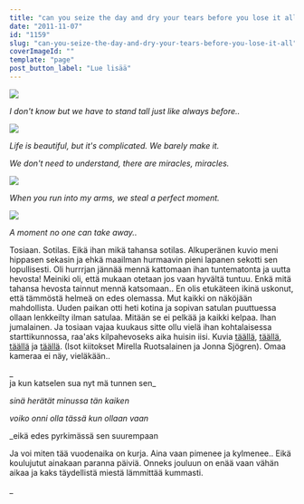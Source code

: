 ```yaml
---
title: "can you seize the day and dry your tears before you lose it all?"
date: "2011-11-07"
id: "1159"
slug: "can-you-seize-the-day-and-dry-your-tears-before-you-lose-it-all"
coverImageId: ""
template: "page"
post_button_label: "Lue lisää"
---
```


[![](/images/a3.png)](http://1.bp.blogspot.com/-3_R61LiF1mA/Trb3D3nVeiI/AAAAAAAAAH8/nmlv3O_2PfA/s1600/a3.png)

  

_I don't know but we have to stand tall just like always before.._

  

[![](/images/a1.png)](http://1.bp.blogspot.com/-okm92fNyq4o/Trb3AVVTbVI/AAAAAAAAAHs/GmlEC1MVufI/s1600/a1.png)

  

_Life is beautiful, but it's complicated. We barely make it._

_We don't need to understand, there are miracles, miracles._

  
[![](/images/a2.png)](http://1.bp.blogspot.com/-E126cPsKc58/Trb3CKHxQqI/AAAAAAAAAH0/7RZYj2_wQtY/s1600/a2.png)

  

_When you run into my arms, we steal a perfect moment._

  

[![](/images/tui.png)](http://4.bp.blogspot.com/-kTdGHbliCwk/TrbgGnmV80I/AAAAAAAAAHk/CnVqGRFhvjw/s1600/tui.png)

  

_A moment no one can take away.._

  
Tosiaan. Sotilas. Eikä ihan mikä tahansa sotilas. Alkuperänen kuvio meni hippasen sekasin ja ehkä maailman hurmaavin pieni lapanen sekotti sen lopullisesti. Oli hurrrjan jännää mennä kattomaan ihan tuntematonta ja uutta hevosta! Meiniki oli, että mukaan otetaan jos vaan hyvältä tuntuu. Enkä mitä tahansa hevosta tainnut mennä katsomaan.. En olis etukäteen ikinä uskonut, että tämmöstä helmeä on edes olemassa. Mut kaikki on näköjään mahdollista. Uuden paikan otti heti kotina ja sopivan satulan puuttuessa ollaan lenkkeilty ilman satulaa. Mitään se ei pelkää ja kaikki kelpaa. Ihan jumalainen. Ja tosiaan vajaa kuukaus sitte ollu vielä ihan kohtalaisessa starttikunnossa, raa'aks kilpahevoseks aika huisin iisi. Kuvia [täällä](http://hertjekker.net/kuvia/mataroja/291011/), [täällä](http://hertjekker.net/kuvia/mataroja/301011/), [täällä](http://hertjekker.otukset.fi/kuvat/2011/Tallit%20ja%20hevoset/Unknown%20Soldier%2029-30.10./) ja [täällä](http://maisaw.otukset.fi/kuvat/2011/Tallit+ja+hevoset/Unknown+Soldier/27.10.2011/). (Isot kiitokset Mirella Ruotsalainen ja Jonna Sjögren). Omaa kameraa ei näy, vieläkään..  

_  
ja kun katselen sua nyt mä tunnen sen_

_sinä herätät minussa tän kaiken_

_voiko onni olla tässä kun ollaan vaan_

_eikä edes pyrkimässä sen suurempaan  

  
Ja voi miten tää vuodenaika on kurja. Aina vaan pimenee ja kylmenee.. Eikä koulujutut ainakaan paranna päiviä. Onneks jouluun on enää vaan vähän aikaa ja kaks täydellistä miestä lämmittää kummasti.

_

